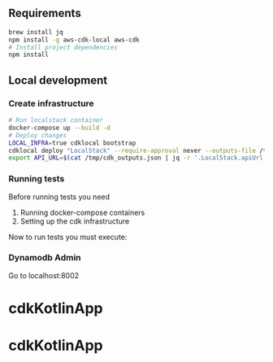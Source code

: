 ## Requirements

```bash
brew install jq
npm install -g aws-cdk-local aws-cdk
# Install project dependencies
npm install
```

## Local development

### Create infrastructure

```bash
# Run localstack container
docker-compose up --build -d
# Deploy changes
LOCAL_INFRA=true cdklocal bootstrap
cdklocal deploy "LocalStack" --require-approval never --outputs-file /tmp/cdk_outputs.json && \
export API_URL=$(cat /tmp/cdk_outputs.json | jq -r '.LocalStack.apiUrl')
```

### Running tests

Before running tests you need

1. Running docker-compose containers
2. Setting up the cdk infrastructure

Now to run tests you must execute:


### Dynamodb Admin

Go to localhost:8002
# cdkKotlinApp
# cdkKotlinApp
